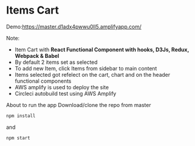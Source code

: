 # Items Cart

Demo:https://master.d1adx4pwwu0ll5.amplifyapp.com/

Note:
- Item Cart with **React Functional Component with hooks, D3Js,  Redux, Webpack & Babel**
- By default 2 items set as selected 
- To add new Item,  click Items from sidebar to main content
- Items selected got refelect on the cart, chart and on the header functional components
- AWS amplify is used to deploy the site
- Circleci autobuild test using AWS Amplify 

 About to run the app
 Download/clone the repo from master
 
 ```bash
 npm install
 ```
 and 
 ```bash
 npm start
 ```

